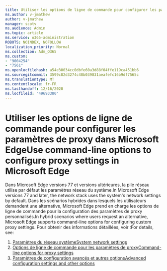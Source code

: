 ```yaml
---
title: Utiliser les options de ligne de commande pour configurer les paramètres de proxy dans Microsoft Edge
ms.author: v-jmathew
author: v-jmathew
manager: scotv
ms.audience: Admin
ms.topic: article
ms.service: o365-administration
ROBOTS: NOINDEX, NOFOLLOW
localization_priority: Normal
ms.collection: Adm_O365
ms.custom:
- "9004254"
- "7561"
ms.openlocfilehash: a54e30034cc0dbfe60a3d88f04ffe119ca451bb6
ms.sourcegitcommit: 3599c82d3274c48b039831aeafefc16b9df7565c
ms.translationtype: MT
ms.contentlocale: fr-FR
ms.lasthandoff: 12/16/2020
ms.locfileid: "49693380"
---
```

# <a name="use-command-line-options-to-configure-proxy-settings-in-microsoft-edge"></a><span data-ttu-id="c6a49-102">Utiliser les options de ligne de commande pour configurer les paramètres de proxy dans Microsoft Edge</span><span class="sxs-lookup"><span data-stu-id="c6a49-102">Use command-line options to configure proxy settings in Microsoft Edge</span></span>

<span data-ttu-id="c6a49-103">Dans Microsoft Edge versions 77 et versions ultérieures, la pile réseau utilise par défaut les paramètres réseau du système.</span><span class="sxs-lookup"><span data-stu-id="c6a49-103">In Microsoft Edge versions 77 and later, the network stack uses the system's network settings by default.</span></span> <span data-ttu-id="c6a49-104">Dans les scénarios hybrides dans lesquels les utilisateurs demandent une alternative, Microsoft Edge prend en charge les options de ligne de commande pour la configuration des paramètres de proxy personnalisés.</span><span class="sxs-lookup"><span data-stu-id="c6a49-104">In hybrid scenarios where users request an alternative, Microsoft Edge supports command-line options for configuring custom proxy settings.</span></span> <span data-ttu-id="c6a49-105">Pour obtenir des informations détaillées, voir :</span><span class="sxs-lookup"><span data-stu-id="c6a49-105">For details, see:</span></span>

1. [<span data-ttu-id="c6a49-106">Paramètres du réseau système</span><span class="sxs-lookup"><span data-stu-id="c6a49-106">System network settings</span></span>](https://go.microsoft.com/fwlink/?linkid=2133962)
2. [<span data-ttu-id="c6a49-107">Options de ligne de commande pour les paramètres de proxy</span><span class="sxs-lookup"><span data-stu-id="c6a49-107">Command-line options for proxy settings</span></span>](https://go.microsoft.com/fwlink/?linkid=2134292)
3. [<span data-ttu-id="c6a49-108">Paramètres de configuration avancés et autres options</span><span class="sxs-lookup"><span data-stu-id="c6a49-108">Advanced configuration settings and other options</span></span>](https://go.microsoft.com/fwlink/?linkid=2134293)

